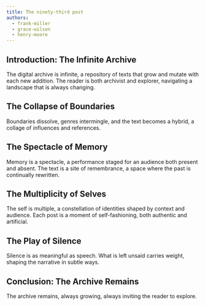 ```yaml
---
title: The ninety-third post
authors:
  - frank-miller
  - grace-wilson
  - henry-moore
---
```


## Introduction: The Infinite Archive

The digital archive is infinite, a repository of texts that grow and mutate with each new addition.
The reader is both archivist and explorer, navigating a landscape that is always changing.

## The Collapse of Boundaries

Boundaries dissolve, genres intermingle, and the text becomes a hybrid, a collage of influences and
references.

## The Spectacle of Memory

Memory is a spectacle, a performance staged for an audience both present and absent. The text is a
site of remembrance, a space where the past is continually rewritten.

## The Multiplicity of Selves

The self is multiple, a constellation of identities shaped by context and audience. Each post is a
moment of self-fashioning, both authentic and artificial.

## The Play of Silence

Silence is as meaningful as speech. What is left unsaid carries weight, shaping the narrative in
subtle ways.

## Conclusion: The Archive Remains

The archive remains, always growing, always inviting the reader to explore.

